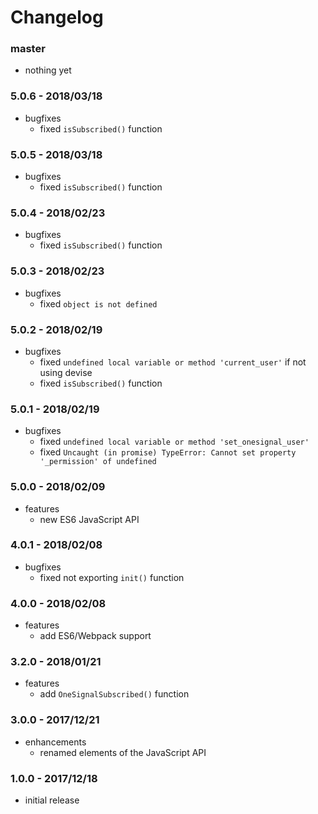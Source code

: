# Changelog

### master

* nothing yet

### 5.0.6 - 2018/03/18

* bugfixes
    * fixed `isSubscribed()` function

### 5.0.5 - 2018/03/18

* bugfixes
    * fixed `isSubscribed()` function

### 5.0.4 - 2018/02/23

* bugfixes
    * fixed `isSubscribed()` function

### 5.0.3 - 2018/02/23

* bugfixes
    * fixed `object is not defined`

### 5.0.2 - 2018/02/19

* bugfixes
    * fixed `undefined local variable or method 'current_user'` if not using devise
    * fixed `isSubscribed()` function

### 5.0.1 - 2018/02/19

* bugfixes
    * fixed `undefined local variable or method 'set_onesignal_user'`
    * fixed `Uncaught (in promise) TypeError: Cannot set property '_permission' of undefined`

### 5.0.0 - 2018/02/09

* features
    * new ES6 JavaScript API

### 4.0.1 - 2018/02/08

* bugfixes
    * fixed not exporting `init()` function

### 4.0.0 - 2018/02/08

* features
    * add ES6/Webpack support

### 3.2.0 - 2018/01/21

* features
    * add `OneSignalSubscribed()` function

### 3.0.0 - 2017/12/21

* enhancements
    * renamed elements of the JavaScript API

### 1.0.0 - 2017/12/18

* initial release
